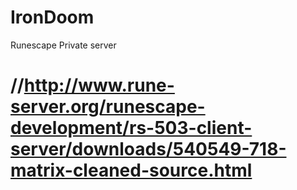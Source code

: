 # IronDoom
Runescape Private server

# //http://www.rune-server.org/runescape-development/rs-503-client-server/downloads/540549-718-matrix-cleaned-source.html
